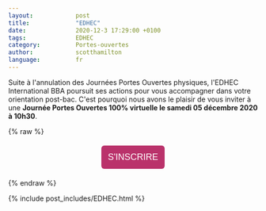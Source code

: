 ```yaml
---
layout:            post
title:             "EDHEC"
date:              2020-12-3 17:29:00 +0100
tags:              EDHEC
category:          Portes-ouvertes
author:            scotthamilton
language:          fr
---
```


Suite à l'annulation des Journées Portes Ouvertes physiques, l'EDHEC International BBA poursuit ses actions pour vous accompagner dans votre orientation post-bac.
C'est pourquoi nous avons le plaisir de vous inviter à une **Journée Portes Ouvertes 100% virtuelle le samedi 05 décembre 2020 à 10h30**.

<!-- [S'INSCRIRE](http://link.edhec.edu/c/6/?T=OTQ0MTM1MDY%3AcDEtYjIwMzM1LTRkYmQ1Yjc0NDhmZDQzNThhMWE0NmRhNzlkYTkwYThi%3AY2UuMDc1MDY4M2tAYWMtcGFyaXMuZnI%3AY29udGFjdC1lMWQyOWI4MzgyNWZlYTExODBlZTAwNTA1NmJjN2NiNC1iM2YyZmIyYjhiYjU0ODFiOGJjZTUwY2EyMDkzZGJlZA%3AdHJ1ZQ%3ANQ%3A%3AaHR0cHM6Ly91czAyd2ViLnpvb20udXMvd2ViaW5hci9yZWdpc3Rlci80MzE2MDY0ODgzMDE0L1dOX05sSlY4MkI5U3VHYjMwWU1EM3NPamc_X2NsZGVlPVkyVXVNRGMxTURZNE0ydEFZV010Y0dGeWFYTXVabkklM2QmcmVjaXBpZW50aWQ9Y29udGFjdC1lMWQyOWI4MzgyNWZlYTExODBlZTAwNTA1NmJjN2NiNC1iM2YyZmIyYjhiYjU0ODFiOGJjZTUwY2EyMDkzZGJlZCZlc2lkPWMyNzQ0MzZjLWNhMzAtZWIxMS04MGY5LTAwNTA1NmJjN2NiNA&K=zckj2AOgqluwNREDlwVP3A) -->

<!-- <button type="button" class="btn btn-success">Success</button> -->

{% raw %}

<p align="center" style="font-family: Arial; color: #ffffff; text-align:center; font-size:20px;"><a class="button-link" href="http://link.edhec.edu/c/6/?T=OTQ0MTM1MDY%3AcDEtYjIwMzM1LTRkYmQ1Yjc0NDhmZDQzNThhMWE0NmRhNzlkYTkwYThi%3AY2UuMDc1MDY4M2tAYWMtcGFyaXMuZnI%3AY29udGFjdC1lMWQyOWI4MzgyNWZlYTExODBlZTAwNTA1NmJjN2NiNC1iM2YyZmIyYjhiYjU0ODFiOGJjZTUwY2EyMDkzZGJlZA%3AdHJ1ZQ%3AMg%3AJTdCJTI1MjJVcmxJZE9mZnNldCUyNTIyJTI1M0ExJTdE%3AaHR0cHM6Ly91czAyd2ViLnpvb20udXMvd2ViaW5hci9yZWdpc3Rlci80MzE2MDY0ODgzMDE0L1dOX05sSlY4MkI5U3VHYjMwWU1EM3NPamc_X2NsZGVlPVkyVXVNRGMxTURZNE0ydEFZV010Y0dGeWFYTXVabkklM2QmcmVjaXBpZW50aWQ9Y29udGFjdC1lMWQyOWI4MzgyNWZlYTExODBlZTAwNTA1NmJjN2NiNC1iM2YyZmIyYjhiYjU0ODFiOGJjZTUwY2EyMDkzZGJlZCZlc2lkPWMyNzQ0MzZjLWNhMzAtZWIxMS04MGY5LTAwNTA1NmJjN2NiNA&K=jkjjIIivJOvwnGDmTboE8A" title="https://us02web.zoom.us/webinar/register/4316064883014/WN_NlJV82B9SuGb30YMD3sOjg" target="_blank"
 name="{%22UrlIdOffset%22%3A1}"  cdlinkrefidmso="5"  style="text-decoration: none; color:#fff; font-family: Arial;
font-weight: normal; display: inline-block;background-color: #ba326b;border: 1px none #000;border-radius: 6px;max-width: 540px;padding: 13px;"><span style="font-size:18px">S'INSCRIRE</span></a></p>

{% endraw %}

{% include post_includes/EDHEC.html %}
